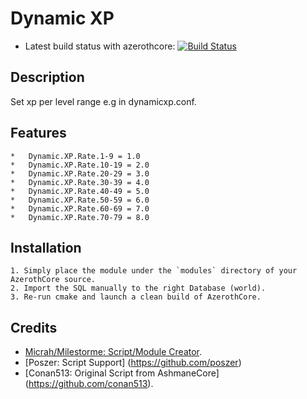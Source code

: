 # Dynamic XP
- Latest build status with azerothcore: [![Build Status](https://travis-ci.com/milestorme/mod-dynamic-xp.svg?branch=master)](https://travis-ci.com/milestorme/mod-dynamic-xp)

## Description
Set xp per level range e.g in dynamicxp.conf.


## Features
```
*   Dynamic.XP.Rate.1-9 = 1.0
*   Dynamic.XP.Rate.10-19 = 2.0
*   Dynamic.XP.Rate.20-29 = 3.0
*   Dynamic.XP.Rate.30-39 = 4.0
*   Dynamic.XP.Rate.40-49 = 5.0
*   Dynamic.XP.Rate.50-59 = 6.0
*   Dynamic.XP.Rate.60-69 = 7.0
*   Dynamic.XP.Rate.70-79 = 8.0
```


## Installation

```
1. Simply place the module under the `modules` directory of your AzerothCore source. 
2. Import the SQL manually to the right Database (world).
3. Re-run cmake and launch a clean build of AzerothCore.
```


## Credits
- [Micrah/Milestorme: Script/Module Creator](https://github.com/milestorme).
- [Poszer: Script Support] (https://github.com/poszer) 
- [Conan513: Original Script from AshmaneCore] (https://github.com/conan513).
